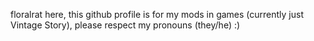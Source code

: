 floralrat here, 
this github profile is for my mods in games (currently just Vintage Story), 
please respect my pronouns (they/he)
:) 

